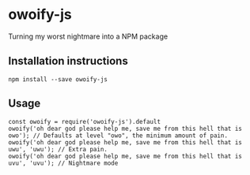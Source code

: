 # owoify-js
Turning my worst nightmare into a NPM package

## Installation instructions
`npm install --save owoify-js`

## Usage
```
const owoify = require('owoify-js').default
owoify('oh dear god please help me, save me from this hell that is owo'); // Defaults at level "owo", the minimum amount of pain.
owoify('oh dear god please help me, save me from this hell that is uwu', 'uwu'); // Extra pain.
owoify('oh dear god please help me, save me from this hell that is uvu', 'uvu'); // Nightmare mode
```

